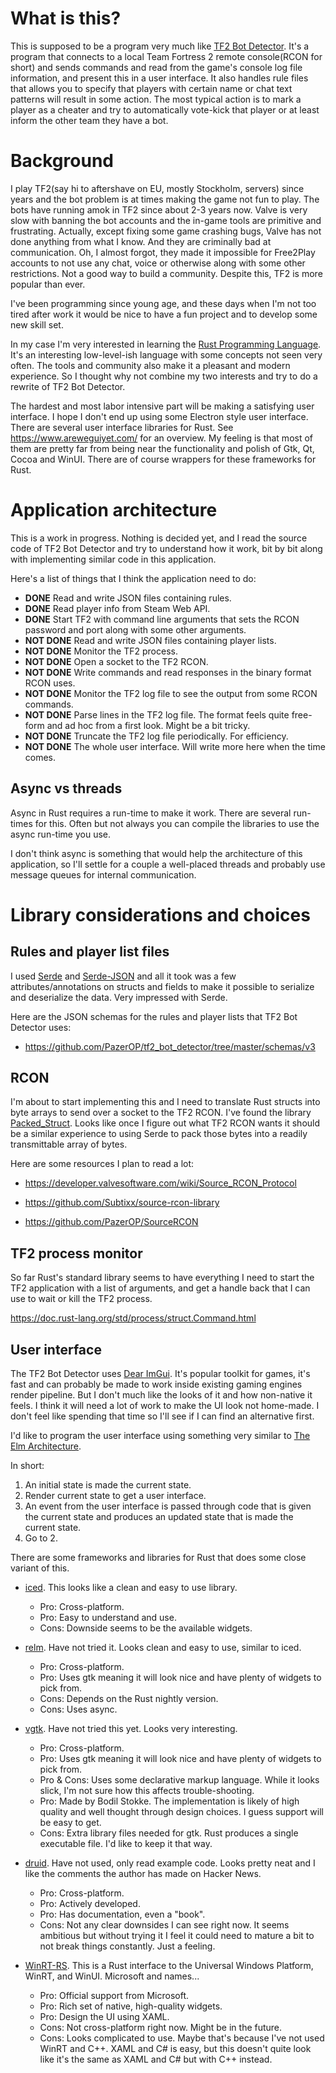 # What is this?

This is supposed to be a program very much like [TF2 Bot Detector](
https://github.com/PazerOP/tf2_bot_detector). 
It's a program that connects to a local Team Fortress 2 remote console(RCON for short) and sends commands and read from the game's console log file information, and present this in a user interface. 
It also handles rule files that allows you to specify that players with certain name or chat text patterns will result in some action. 
The most typical action is to mark a player as a cheater and try to automatically vote-kick that player or at least inform the other team they have a bot.

# Background

I play TF2(say hi to aftershave on EU, mostly Stockholm, servers) since years and the bot problem is at times making the game not fun to play. 
The bots have running amok in TF2 since about 2-3 years now.
Valve is very slow with banning the bot accounts and the in-game tools are primitive and frustrating. 
Actually, except fixing some game crashing bugs, Valve has not done anything from what I know. 
And they are criminally bad at communication. 
Oh, I almost forgot, they made it impossible for Free2Play accounts to not use any chat, voice or otherwise along with some other restrictions.
Not a good way to build a community. Despite this, TF2 is more popular than ever.

I've been programming since young age, and these days when I'm not too tired after work it would be nice to have a fun project and to develop some new skill set.

In my case I'm very interested in learning the [Rust Programming Language](https://www.rust-lang.org/).
It's an interesting low-level-ish language with some concepts not seen very often. 
The tools and community also make it a pleasant and modern experience.
So I thought why not combine my two interests and try to do a rewrite of TF2 Bot Detector.

The hardest and most labor intensive part will be making a satisfying user interface.
I hope I don't end up using some Electron style user interface. There are several user interface libraries for Rust. See https://www.areweguiyet.com/ for an overview. My feeling is that most of them are pretty far from being near the functionality and polish of Gtk, Qt, Cocoa and WinUI. There are of course wrappers for these frameworks for Rust.

# Application architecture

This is a work in progress.
Nothing is decided yet, and I read the source code of TF2 Bot Detector and try to understand how it work, bit by bit along with implementing similar code in this application.

Here's a list of things that I think the application need to do:

- **DONE** Read and write JSON files containing rules. 
- **DONE** Read player info from Steam Web API.
- **DONE** Start TF2 with command line arguments that sets the RCON password and port along with some other arguments.
- **NOT DONE** Read and write JSON files containing player lists.
- **NOT DONE** Monitor the TF2 process.
- **NOT DONE** Open a socket to the TF2 RCON.
- **NOT DONE** Write commands and read responses in the binary format RCON uses.
- **NOT DONE** Monitor the TF2 log file to see the output from some RCON commands.
- **NOT DONE** Parse lines in the TF2 log file. The format feels quite free-form and ad hoc from a first look. Might be a bit tricky.
- **NOT DONE** Truncate the TF2 log file periodically. For efficiency.
- **NOT DONE** The whole user interface. Will write more here when the time comes.

## Async vs threads

Async in Rust requires a run-time to make it work.
There are several run-times for this.
Often but not always you can compile the libraries to use the async run-time you use.

I don't think async is something that would help the architecture of this application, so I'll settle for a couple a well-placed threads and probably use message queues for internal communication.

# Library considerations and choices

## Rules and player list files

I used [Serde](https://serde.rs/) and [Serde-JSON](https://github.com/serde-rs/json) and all it took was a few attributes/annotations on structs and fields to make it possible to serialize and deserialize the data. Very impressed with Serde.

Here are the JSON schemas for the rules and player lists that TF2 Bot Detector uses:
- https://github.com/PazerOP/tf2_bot_detector/tree/master/schemas/v3

## RCON

I'm about to start implementing this and I need to translate Rust structs into byte arrays to send over a socket to the TF2 RCON.
I've found the library [Packed_Struct](https://github.com/hashmismatch/packed_struct.rs).
Looks like once I figure out what TF2 RCON wants it should be a similar experience to using Serde to pack those bytes into a readily transmittable array of bytes.

Here are some resources I plan to read a lot:

- https://developer.valvesoftware.com/wiki/Source_RCON_Protocol

- https://github.com/Subtixx/source-rcon-library

- https://github.com/PazerOP/SourceRCON

## TF2 process monitor

So far Rust's standard library seems to have everything I need to start the TF2 application with a list of arguments, and get a handle back that I can use to wait or kill the TF2 process.

https://doc.rust-lang.org/std/process/struct.Command.html

## User interface

The TF2 Bot Detector uses [Dear ImGui](https://github.com/ocornut/imgui). 
It's popular toolkit for games, it's fast and can probably be made to work inside existing gaming engines render pipeline.
But I don't much like the looks of it and how non-native it feels. 
I think it will need a lot of work to make the UI look not home-made.
I don't feel like spending that time so I'll see if I can find an alternative first.

I'd like to program the user interface using something very similar to [The Elm Architecture](https://guide.elm-lang.org/architecture/).

In short: 
1. An initial state is made the current state.
2. Render current state to get a user interface.
3. An event from the user interface is passed through code that is given the current state and produces an updated state that is made the current state.
4. Go to 2.

There are some frameworks and libraries for Rust that does some close variant of this.

- [iced](https://github.com/hecrj/iced). This looks like a clean and easy to use library.
  - Pro: Cross-platform.
  - Pro: Easy to understand and use.
  - Cons: Downside seems to be the available widgets.

- [relm](https://github.com/iovxw/relm). Have not tried it. Looks clean and easy to use, similar to iced.
  - Pro: Cross-platform.
  - Pro: Uses gtk meaning it will look nice and have plenty of widgets to pick from.
  - Cons: Depends on the Rust nightly version. 
  - Cons: Uses async.
 
- [vgtk](https://github.com/bodil/vgtk). Have not tried this yet. Looks very interesting.
  - Pro: Cross-platform.
  - Pro: Uses gtk meaning it will look nice and have plenty of widgets to pick from.
  - Pro & Cons: Uses some declarative markup language. While it looks slick, I'm not sure how this affects trouble-shooting.
  - Pro: Made by Bodil Stokke. The implementation is likely of high quality and well thought through design choices. I guess support will be easy to get.
  - Cons: Extra library files needed for gtk. Rust produces a single executable file. I'd like to keep it that way.

- [druid](https://github.com/linebender/druid). Have not used, only read example code. Looks pretty neat and I like the comments the author has made on Hacker News.
  - Pro: Cross-platform.
  - Pro: Actively developed.
  - Pro: Has documentation, even a "book".
  - Cons: Not any clear downsides I can see right now. It seems ambitious but without trying it I feel it could need to mature a bit to not break things constantly. Just a feeling.

- [WinRT-RS](https://github.com/microsoft/winrt-rs). This is a Rust interface to the Universal Windows Platform, WinRT, and WinUI. Microsoft and names...
  - Pro: Official support from Microsoft.
  - Pro: Rich set of native, high-quality widgets.
  - Pro: Design the UI using XAML.
  - Cons: Not cross-platform right now. Might be in the future.
  - Cons: Looks complicated to use. Maybe that's because I've not used WinRT and C++. XAML and C# is easy, but this doesn't quite look like it's the same as XAML and C# but with C++ instead.
